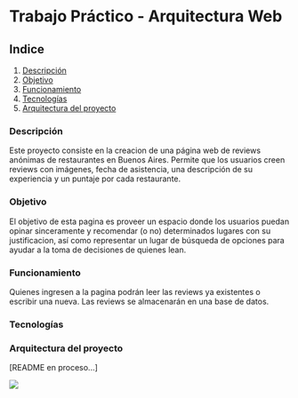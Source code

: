 # Trabajo Práctico - Arquitectura Web

## Indice
1. [Descripción](#descripción)
2. [Objetivo](#objetivo)
3. [Funcionamiento](#funcionamiento)
4. [Tecnologías](#tecnologías)
5. [Arquitectura del proyecto](#arquitectura-del-proyecto)


<a name="descripción"></a>
### Descripción
Este proyecto consiste en la creacion de una página web de reviews anónimas de restaurantes en Buenos Aires. Permite que los usuarios creen reviews con imágenes, fecha de asistencia, una descripción de su experiencia y un puntaje por cada restaurante. 
<a name="objetivo"></a>
### Objetivo
El objetivo de esta pagina es proveer un espacio donde los usuarios puedan opinar sinceramente y recomendar (o no) determinados lugares con su justificacion, así como representar un lugar de búsqueda de opciones para ayudar a la toma de decisiones de quienes lean.  

<a name="funcionamiento"></a>
### Funcionamiento
Quienes ingresen a la pagina podrán leer las reviews ya existentes o escribir una nueva. Las reviews se almacenarán en una base de datos.


<a name="tecnologías"></a>
### Tecnologías

<a name="arquitectura-del-proyecto"></a>
### Arquitectura del proyecto




[README en proceso...]


<img src="https://c.tenor.com/pgO8hZgOW5AAAAAC/loading-bar.gif"/>


